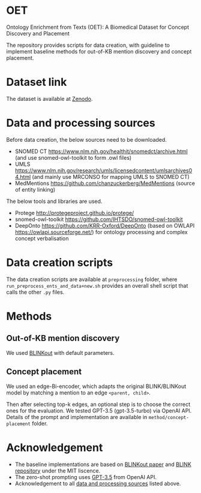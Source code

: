 # OET
Ontology Enrichment from Texts (OET): A Biomedical Dataset for Concept Discovery and Placement

The repository provides scripts for data creation, with guideline to implement baseline methods for out-of-KB mention discovery and concept placement.

# Dataset link 
The dataset is available at [Zenodo](https://zenodo.org/record/8043690). 

# Data and processing sources
Before data creation, the below sources need to be downloaded.
* SNOMED CT https://www.nlm.nih.gov/healthit/snomedct/archive.html (and use snomed-owl-toolkit to form .owl files)
* UMLS https://www.nlm.nih.gov/research/umls/licensedcontent/umlsarchives04.html (and mainly use MRCONSO for mapping UMLS to SNOMED CT)
* MedMentions https://github.com/chanzuckerberg/MedMentions (source of entity linking)

The below tools and libraries are used.
* Protege http://protegeproject.github.io/protege/
* snomed-owl-toolkit https://github.com/IHTSDO/snomed-owl-toolkit
* DeepOnto https://github.com/KRR-Oxford/DeepOnto (based on OWLAPI https://owlapi.sourceforge.net/) for ontology processing and complex concept verbalisation

# Data creation scripts
The data creation scripts are available at `preprocessing` folder, where `run_preprocess_ents_and_data+new.sh` provides an overall shell script that calls the other `.py` files.

# Methods
## Out-of-KB mention discovery
We used [BLINKout](https://arxiv.org/abs/2302.07189) with default parameters.

## Concept placement
We used an edge-Bi-encoder, which adapts the original BLINK/BLINKout model by matching a mention to an edge `<parent, child>`.

Then after selecting top-k edges, an optional step is to choose the correct ones for the evaluation. We tested GPT-3.5 (gpt-3.5-turbo) via OpenAI API. Details of the prompt and implementation are available in `method/concept-placement` folder.

# Acknowledgement
* The baseline implementations are based on [BLINKout paper](https://arxiv.org/abs/2302.07189) and [BLINK repository](https://github.com/facebookresearch/BLINK) under the MIT liscence. 
* The zero-shot prompting uses [GPT-3.5](https://platform.openai.com/docs/models) from OpenAI API.
* Acknowledgement to all [data and processing sources](https://github.com/KRR-Oxford/OET#data-and-processing-sources) listed above.